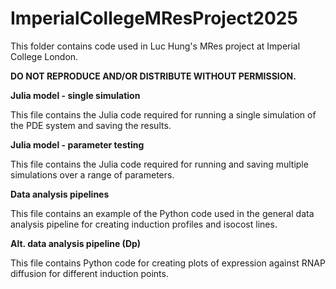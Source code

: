 # ImperialCollegeMResProject2025
This folder contains code used in Luc Hung's MRes project at Imperial College London. 

**DO NOT REPRODUCE AND/OR DISTRIBUTE WITHOUT PERMISSION.**

**Julia model - single simulation**

This file contains the Julia code required for running a single simulation of the PDE system and saving the results.

**Julia model - parameter testing**

This file contains the Julia code required for running and saving multiple simulations over a range of parameters.

**Data analysis pipelines**

This file contains an example of the Python code used in the general data analysis pipeline for creating induction profiles and isocost lines.

**Alt. data analysis pipeline (Dp)**

This file contains Python code for creating plots of expression against RNAP diffusion for different induction points.
